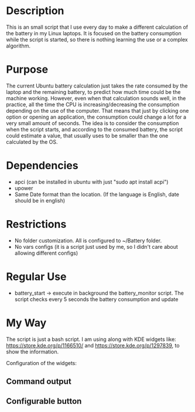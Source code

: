 # Description

This is an small script that I use every day to make a different calculation of the battery in my Linux laptops.  It is focused on the battery consumption while the script is started, so there is nothing learning the use or a complex algorithm.

# Purpose

The current Ubuntu battery calculation just takes the rate consumed by the laptop and the remaining battery, to predict how much time could be the machine working. However, even when that calculation sounds well, in the practice, all the time the CPU is increasing/decreasing the consumption depending on the use of the computer. That means that just by clicking one option or opening an application, the consumption could change a lot for a very small amount of seconds. The idea is to consider the consumption when the script starts, and according to the consumed battery, the script could estimate a value, that usually uses to be smaller than the one calculated by the OS.

# Dependencies

* apci (can be installed in ubuntu with just "sudo apt install acpi")
* upower
* Same Date format than the location. (If the language is English, date should be in english)

# Restrictions

* No folder customization. All is configured to ~/Battery folder.
* No vars configs (it is a script just used by me, so I didn't care about allowing different configs)


# Regular Use
* battery_start -> execute in background the battery_monitor script. The script checks every 5 seconds the battery consumption and update

# My Way

The script is just a bash script. I am using along with KDE widgets like: https://store.kde.org/p/1166510/ and https://store.kde.org/p/1297839, to show the information.

<Configured Widgets>

Configuration of the widgets:

## Command output
## Configurable button
